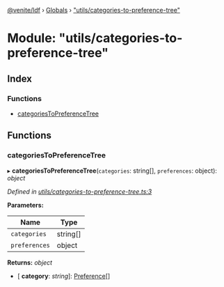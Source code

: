 [@venite/ldf](../README.md) › [Globals](../globals.md) › ["utils/categories-to-preference-tree"](_utils_categories_to_preference_tree_.md)

# Module: "utils/categories-to-preference-tree"

## Index

### Functions

* [categoriesToPreferenceTree](_utils_categories_to_preference_tree_.md#categoriestopreferencetree)

## Functions

###  categoriesToPreferenceTree

▸ **categoriesToPreferenceTree**(`categories`: string[], `preferences`: object): *object*

*Defined in [utils/categories-to-preference-tree.ts:3](https://github.com/gbj/venite/blob/80526ac2/ldf/src/utils/categories-to-preference-tree.ts#L3)*

**Parameters:**

Name | Type |
------ | ------ |
`categories` | string[] |
`preferences` | object |

**Returns:** *object*

* \[ **category**: *string*\]: [Preference](../classes/_liturgy_preference_.preference.md)[]
